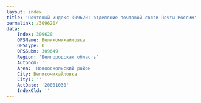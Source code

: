 ```yaml
---
layout: index
title: 'Почтовый индекс 309620: отделение почтовой связи Почты России'
permalink: /309620/
data:
    Index: 309620
    OPSName: Великомихайловка
    OPSType: О
    OPSSubm: 309649
    Region: 'Белгородская область'
    Autonom: ''
    Area: 'Новооскольский район'
    City: Великомихайловка
    City1: ''
    ActDate: '20001030'
    IndexOld: ''
---
```

